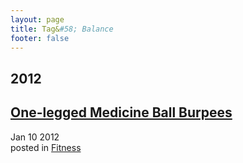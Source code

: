 ```yaml
---
layout: page
title: Tag&#58; Balance
footer: false
---
```


<div id="blog-archives" class="category">
<h2>2012</h2>

<article>
<h1><a href="/2012/01/10/one-legged-medicine-ball-burpees/index.html">One-legged Medicine Ball Burpees</a></h1>
<time datetime="2012-01-10T00:00:00-06:00" pubdate><span class='month'>Jan</span> <span class='day'>10</span> <span class='year'>2012</span></time>
<footer>
<span class="categories">posted in 
<a href='/categories/fitness/'>Fitness</a></span>
</footer>
</article>
</div>
